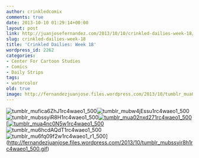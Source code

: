 ```yaml
---
author: crinkledcomix
comments: true
date: 2013-10-10 01:29:14+00:00
layout: post
link: http://juanjosefernandez.com/2013/10/10/crinkled-dailies-week-18/
slug: crinkled-dailies-week-18
title: 'Crinkled Dailies: Week 18'
wordpress_id: 2262
categories:
- Center For Cartoon Studies
- Comics
- Daily Strips
tags:
- watercolor
old: true
image: http://fernandezjuanjose.files.wordpress.com/2013/10/tumblr_mua02nxd271rc4waeo1_500.gif
---
```

<!--more-->

![tumblr_mufica6ZhJ1rc4waeo1_500](http://fernandezjuanjose.files.wordpress.com/2013/10/tumblr_mufica6zhj1rc4waeo1_500.gif)![tumblr_mubw4jEssu1rc4waeo1_500](http://fernandezjuanjose.files.wordpress.com/2013/10/tumblr_mubw4jessu1rc4waeo1_500.gif)![tumblr_mubssyiR8H1rc4waeo1_500](http://fernandezjuanjose.files.wordpress.com/2013/10/tumblr_mubssyir8h1rc4waeo1_500.gif)[![tumblr_mua02nxd271rc4waeo1_500](http://fernandezjuanjose.files.wordpress.com/2013/10/tumblr_mua02nxd271rc4waeo1_500.gif)](http://fernandezjuanjose.files.wordpress.com/2013/10/tumblr_mua02nxd271rc4waeo1_500.gif)[[![tumblr_mua4nc0N5w1rc4waeo1_500](http://fernandezjuanjose.files.wordpress.com/2013/10/tumblr_mua4nc0n5w1rc4waeo1_5001.gif)](http://fernandezjuanjose.files.wordpress.com/2013/10/tumblr_mua4nc0n5w1rc4waeo1_5001.gif)![tumblr_mu6hcdAQdT1rc4waeo1_500](http://fernandezjuanjose.files.wordpress.com/2013/10/tumblr_mu6hcdaqdt1rc4waeo1_500.gif)![tumblr_mu6fq09f2w1rc4waeo1_r1_500](http://fernandezjuanjose.files.wordpress.com/2013/10/tumblr_mu6fq09f2w1rc4waeo1_r1_500.gif)](http://fernandezjuanjose.files.wordpress.com/2013/10/tumblr_mubssyir8h1rc4waeo1_500.gif)

